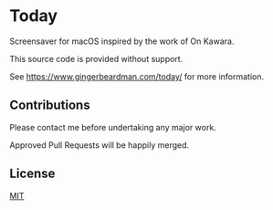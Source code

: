 # Today

Screensaver for macOS inspired by the work of On Kawara.

This source code is provided without support.

See https://www.gingerbeardman.com/today/ for more information.

## Contributions

Please contact me before undertaking any major work. 

Approved Pull Requests will be happily merged.

## License
[MIT](LICENSE)
